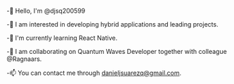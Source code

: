 -👋 Hello, I'm @djsq200599

-👀 I am interested in developing hybrid applications and leading projects.

-🌱 I'm currently learning React Native.

-💞️ I am collaborating on Quantum Waves Developer together with colleague @Ragnaars.

-📫 You can contact me through danieljsuarezq@gmail.com.
<!---
djsq200599/djsq200599 is a ✨ special ✨ repository because its `README.md` (this file) appears on your GitHub profile.
You can click the Preview link to take a look at your changes.
--->
